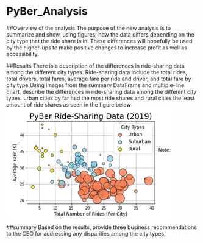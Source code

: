 # PyBer_Analysis
##Overview of the analysis
 The purpose of the new analysis is to summarize and show, using figures, how the data differs depending on the city type that the ride share is in. These differences will hopefully be used by the higher-ups to make positive changes to increase profit as well as accessibility. 
 
 ##Results
 There is a description of the differences in ride-sharing data among the different city types. Ride-sharing data include the total rides, total drivers, total fares, average fare per ride and driver, and total fare by city type.Using images from the summary DataFrame and multiple-line chart, describe the differences in ride-sharing data among the different city types.
urban cities by far had the most ride shares and rural cities the least amount of ride shares as seen in the figure below
![Screenshot](https://github.com/cangl008/PyBer_Analysis/blob/1e17f439ef4c0e22bfe15b5c0b72292534bb4a02/analysis/Fig1.png)



##summary
Based on the results, provide three business recommendations to the CEO for addressing any disparities among the city types.
